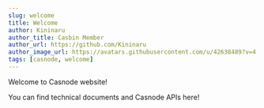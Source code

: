 ```yaml
---
slug: welcome
title: Welcome
author: Kininaru
author_title: Casbin Member
author_url: https://github.com/Kininaru
author_image_url: https://avatars.githubusercontent.com/u/42638489?v=4
tags: [casnode, welcome]
---
```


Welcome to Casnode website!

You can find technical documents and Casnode APIs here!